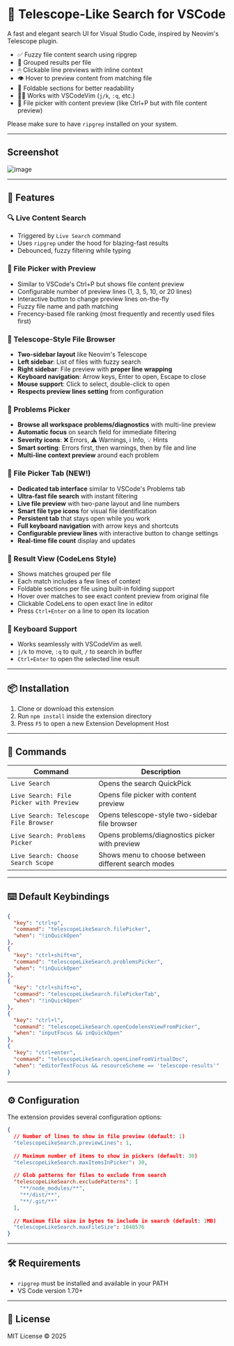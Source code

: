 # 🔭 Telescope-Like Search for VSCode

A fast and elegant search UI for Visual Studio Code, inspired by Neovim's Telescope plugin.

- ✅ Fuzzy file content search using ripgrep
- 🧠 Grouped results per file
- 🖱 Clickable line previews with inline context
- 👁 Hover to preview content from matching file
- 📂 Foldable sections for better readability
- 🧑‍💻 Works with VSCodeVim (`j/k`, `:q`, etc.)
- 📁 File picker with content preview (like Ctrl+P but with file content preview)

Please make sure to have `ripgrep` installed on your system.

---

## Screenshot

![image](https://github.com/user-attachments/assets/5d3f4293-86af-4053-831a-6e947ebc9f79)

---

## 🚀 Features

### 🔍 Live Content Search
- Triggered by `Live Search` command
- Uses `ripgrep` under the hood for blazing-fast results
- Debounced, fuzzy filtering while typing

### 📁 File Picker with Preview
- Similar to VSCode's Ctrl+P but shows file content preview
- Configurable number of preview lines (1, 3, 5, 10, or 20 lines)
- Interactive button to change preview lines on-the-fly
- Fuzzy file name and path matching
- Frecency-based file ranking (most frequently and recently used files first)

### 🔭 Telescope-Style File Browser
- **Two-sidebar layout** like Neovim's Telescope
- **Left sidebar**: List of files with fuzzy search
- **Right sidebar**: File preview with **proper line wrapping**
- **Keyboard navigation**: Arrow keys, Enter to open, Escape to close
- **Mouse support**: Click to select, double-click to open
- **Respects preview lines setting** from configuration

### 🚨 Problems Picker
- **Browse all workspace problems/diagnostics** with multi-line preview
- **Automatic focus** on search field for immediate filtering
- **Severity icons**: ❌ Errors, ⚠️ Warnings, ℹ️ Info, 💡 Hints
- **Smart sorting**: Errors first, then warnings, then by file and line
- **Multi-line context preview** around each problem

### 📁 File Picker Tab (NEW!)
- **Dedicated tab interface** similar to VSCode's Problems tab
- **Ultra-fast file search** with instant filtering
- **Live file preview** with two-pane layout and line numbers
- **Smart file type icons** for visual file identification
- **Persistent tab** that stays open while you work
- **Full keyboard navigation** with arrow keys and shortcuts
- **Configurable preview lines** with interactive button to change settings
- **Real-time file count** display and updates

### 📄 Result View (CodeLens Style)
- Shows matches grouped per file
- Each match includes a few lines of context
- Foldable sections per file using built-in folding support
- Hover over matches to see exact content preview from original file
- Clickable CodeLens to open exact line in editor
- Press `Ctrl+Enter` on a line to open its location

### 🧭 Keyboard Support
- Works seamlessly with VSCodeVim as well.
- `j/k` to move, `:q` to quit, `/` to search in buffer
- `Ctrl+Enter` to open the selected line result

---

## 📦 Installation

1. Clone or download this extension
2. Run `npm install` inside the extension directory
3. Press `F5` to open a new Extension Development Host

---

## 🧰 Commands

| Command                                     | Description                               |
|--------------------------------------------|-------------------------------------------|
| `Live Search`                  | Opens the search QuickPick                |
| `Live Search: File Picker with Preview`    | Opens file picker with content preview   |
| `Live Search: Telescope File Browser`      | Opens telescope-style two-sidebar file browser |
| `Live Search: Problems Picker`             | Opens problems/diagnostics picker with preview |
| `Live Search: Choose Search Scope`         | Shows menu to choose between different search modes |

---

## ⌨️ Default Keybindings

```json
{
  "key": "ctrl+p",
  "command": "telescopeLikeSearch.filePicker",
  "when": "!inQuickOpen"
},
{
  "key": "ctrl+shift+m",
  "command": "telescopeLikeSearch.problemsPicker",
  "when": "!inQuickOpen"
},
{
  "key": "ctrl+shift+o",
  "command": "telescopeLikeSearch.filePickerTab",
  "when": "!inQuickOpen"
},
{
  "key": "ctrl+l",
  "command": "telescopeLikeSearch.openCodelensViewFromPicker",
  "when": "inputFocus && inQuickOpen"
},
{
  "key": "ctrl+enter",
  "command": "telescopeLikeSearch.openLineFromVirtualDoc",
  "when": "editorTextFocus && resourceScheme == 'telescope-results'"
}
```

---

## ⚙️ Configuration

The extension provides several configuration options:

```json
{
  // Number of lines to show in file preview (default: 1)
  "telescopeLikeSearch.previewLines": 1,
  
  // Maximum number of items to show in pickers (default: 30)
  "telescopeLikeSearch.maxItemsInPicker": 30,
  
  // Glob patterns for files to exclude from search
  "telescopeLikeSearch.excludePatterns": [
    "**/node_modules/**",
    "**/dist/**",
    "**/.git/**"
  ],
  
  // Maximum file size in bytes to include in search (default: 1MB)
  "telescopeLikeSearch.maxFileSize": 1048576
}
```

---

## 🛠 Requirements

- `ripgrep` must be installed and available in your PATH
- VS Code version 1.70+

---

## 📄 License

MIT License © 2025
